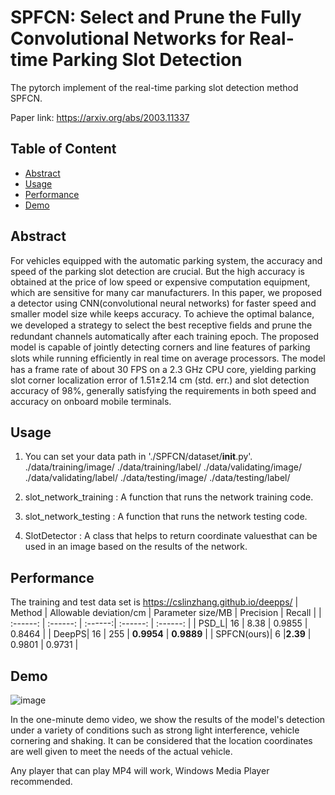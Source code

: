 # SPFCN: Select and Prune the Fully Convolutional Networks for Real-time Parking Slot Detection

The pytorch implement of the real-time parking slot detection method SPFCN.

Paper link: https://arxiv.org/abs/2003.11337

## Table of Content
 - [Abstract](#Abstract)
 - [Usage](#Usage)
 - [Performance](#Performance)
 - [Demo](#Demo)

## Abstract
For vehicles equipped with the automatic parking system, the accuracy and speed of the parking slot detection are crucial. But the high accuracy is obtained at the price of low speed or expensive computation equipment, which are sensitive for many car manufacturers. In this paper, we proposed a detector using CNN(convolutional neural networks) for faster speed and smaller model size while keeps accuracy. To achieve the optimal balance, we developed a strategy to select the best receptive ﬁelds and prune the redundant channels automatically after each training epoch. The proposed model is capable of jointly detecting corners and line features of parking slots while running efﬁciently in real time on average processors. The model has a frame rate of about 30 FPS on a 2.3 GHz CPU core, yielding parking slot corner localization error of 1.51±2.14 cm (std. err.) and slot detection accuracy of 98%, generally satisfying the requirements in both speed and accuracy on onboard mobile terminals.

## Usage

1. You can set your data path in './SPFCN/dataset/__init__.py'.  
./data/training/image/
./data/training/label/
./data/validating/image/
./data/validating/label/
./data/testing/image/
./data/testing/label/

2. slot_network_training : A function that runs the network training code.

3. slot_network_testing : A function that runs the network testing code.

4. SlotDetector : A class that helps to return coordinate values ​​that can be used in an image based on the results of the network.


## Performance
The training and test data set is https://cslinzhang.github.io/deepps/
| Method | Allowable deviation/cm | Parameter size/MB | Precision | Recall |
| :------: | :------: | :------:| :------: | :------: |
| PSD\_L| 16 | 8.38 | 0.9855 | 0.8464 |
| DeepPS| 16 | 255 | **0.9954** | **0.9889** |
| SPFCN(ours)| 6 |**2.39** | 0.9801 | 0.9731 |

## Demo
![image](https://github.com/tjiiv-cprg/SPFCN-ParkingSlotDetection/blob/master/demo/SPFCN-5s.gif)

In the one-minute demo video, we show the results of the model's detection under a variety of conditions such as strong light interference, vehicle cornering and shaking. It can be considered that the location coordinates are well given to meet the needs of the actual vehicle.

Any player that can play MP4 will work, Windows Media Player recommended.


